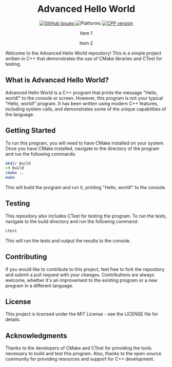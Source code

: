 <h1 align="center">Advanced Hello World</h1>

<div align="center" style="text-align: center;">
  <div>
    <a href="https://github.com/geugenm/advanced-hello-world/issues">
      <img src="https://img.shields.io/github/issues-raw/geugenm/advanced-hello-world?style=for-the-badge" alt="GitHub Issues">
    </a>
    <img src="https://img.shields.io/badge/platform-linux%20|%20windows-informational?style=for-the-badge&amp;logo=appveyor" alt="Platforms">
    <a href="https://en.cppreference.com/w/cpp/17">
      <img src="https://img.shields.io/badge/cpp-17-informational?style=for-the-badge&amp;logo=cplusplus" alt="CPP version">
    </a>
  </div>
  <div>
    <p>Item 1</p>
    <p>Item 2</p>
  </div>
</div>




Welcome to the Advanced Hello World repository! This is a simple project written in C++ that demonstrates the use of
CMake libraries and CTest for testing.

## What is Advanced Hello World?

Advanced Hello World is a C++ program that prints the message "Hello, world!" to the console or screen. However, this
program is not your typical "Hello, world!" program. It has been written using modern C++ features, including system
calls, and demonstrates some of the unique capabilities of the language.

## Getting Started

To run this program, you will need to have CMake installed on your system. Once you have CMake installed, navigate to
the directory of the program and run the following commands:

```bash
mkdir build
cd build
cmake ..
make
```

This will build the program and run it, printing "Hello, world!" to the console.

## Testing

This repository also includes CTest for testing the program. To run the tests, navigate to the build directory and run
the following command:

```bash 
ctest
```

This will run the tests and output the results to the console.

## Contributing

If you would like to contribute to this project, feel free to fork the repository and submit a pull request with your
changes. Contributions are always welcome, whether it's an improvement to the existing program or a new program in a
different language.

## License

This project is licensed under the MIT License - see the LICENSE file for details.

## Acknowledgments

Thanks to the developers of CMake and CTest for providing the tools necessary to build and test this program. Also,
thanks to the open-source community for providing resources and support for C++ development.